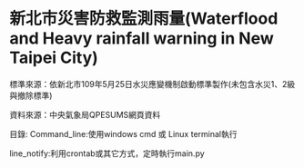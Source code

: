 # 新北市災害防救監測雨量(Waterflood and Heavy rainfall warning in New Taipei City)

標準來源：依新北市109年5月25日水災應變機制啟動標準製作(未包含水災1、2級與撤除標準)

資料來源：中央氣象局QPESUMS網頁資料

目錄:
Command_line:使用windows cmd 或 Linux terminal執行

line_notify:利用crontab或其它方式，定時執行main.py



